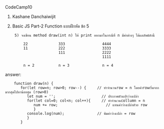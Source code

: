 CodeCamp10  
1. Kashane Danchaiwijit  
2. Basic JS Part-2 Function แบบฝึกหัด  ข้อ 5

        5) จงเขียน method draw(int n) ให้ print ออกมาในกรณีที่ n มีค่าต่างๆ ได้ผลลัพธ์ดังนี้

            22              333                 4444
            11              222                 3333
                            111                 2222
                                                1111
            
            n = 2           n = 3               n = 4

answer:
   
        function draw(n) {
           for(let row=n; row>0; row--) {     // ทำจำนวนrow = n โดยค่าrowเริ่มจากมากสุดไปหาน้อยสุด (row>0)
              let num = '';                     // ประกาศตัวแปรว่างเปล่า
              for(let col=0; col<n; col++){     // ทำจำนวนcollumn = n
                 num += row;                      // แทนค่าว่างเปล่าดัวย row
                 }
              console.log(num);               // พิมค่าว่างเปล่า = row
              }
           }

